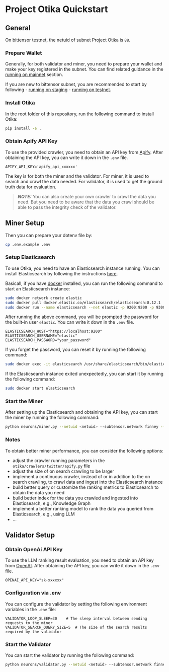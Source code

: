 # Project Otika Quickstart

## General

On bittensor testnet, the netuid of subnet Project Otika is `88`.

### Prepare Wallet

Generally, for both validator and miner, you need to prepare your wallet and make your key registered in the subnet. You can find related guidance in the [running on mainnet](./docs/running_on_mainnet.md) section.

If you are new to bittensor subnet, you are recommended to start by following
    - [running on staging](./docs/running_on_staging.md)
    - [running on testnet](./docs/running_on_testnet.md).



### Install Otika

In the root folder of this repository, run the following command to install Otika:
```bash
pip install -e .
```

### Obtain Apify API Key

To use the provided crawler, you need to obtain an API key from [Apify](https://console.apify.com/). After obtaining the API key, you can write it down in the `.env` file.

```
APIFY_API_KEY='apify_api_xxxxxx'
```

The key is for both the miner and the validator. For miner, it is used to search and crawl the data needed. For validator, it is used to get the ground truth data for evaluation.

> **_NOTE:_** You can also create your own crawler to crawl the data you need. But you need to be aware that the data you crawl should be able to pass the integrity check of the validator.


## Miner Setup


Then you can prepare your dotenv file by:
```bash
cp .env.example .env
```


### Setup Elasticsearch


To use Otika, you need to have an Elasticsearch instance running. You can install Elasticsearch by following the instructions [here](https://www.elastic.co/guide/en/elasticsearch/reference/current/run-elasticsearch-locally.html).

Basicall, if you have [docker](https://docs.docker.com/engine/install/) installed, you can run the following command to start an Elasticsearch instance:
```bash
sudo docker network create elastic
sudo docker pull docker.elastic.co/elasticsearch/elasticsearch:8.12.1
sudo docker run --name elasticsearch --net elastic -p 9200:9200 -p 9300:9300 -e "discovery.type=single-node" -t docker.elastic.co/elasticsearch/elasticsearch:8.12.1
```

After running the above command, you will be prompted the password for the built-in user `elastic`. You can write it down in the `.env` file.

```
ELASTICSEARCH_HOST="https://localhost:9200"
ELASTICSEARCH_USERNAME="elastic"
ELASTICSEARCH_PASSWORD="your_password"
```

If you forget the password, you can reset it by running the following command:
```bash
sudo docker exec -it elasticsearch /usr/share/elasticsearch/bin/elasticsearch-reset-password -u elastic
```

If the Elasticsearch instance exited unexpectedly, you can start it by running the following command:
```bash
sudo docker start elasticsearch
```


### Start the Miner

After setting up the Elasticsearch and obtaining the API key, you can start the miner by running the following command:
```bash
python neurons/miner.py --netuid <netuid> --subtensor.network finney --wallet.name miner --wallet.hotkey default --logging.debug --blacklist.force_validator_permit
```


### Notes

To obtain better miner performance, you can consider the following options:

- adjust the crawler running parameters in the `otika/crawlers/twitter/apify.py` file
- adjust the size of on search crawling to be larger
- implement a continuous crawler, instead of or in addition to the on search crawling, to crawl data and ingest into the Elasticsearch instance
- build better query or customize the ranking metrics to Elasticsearch to obtain the data you need
- build better index for the data you crawled and ingested into Elasticsearch, e.g., Knowledge Graph
- implement a better ranking model to rank the data you queried from Elasticsearch, e.g., using LLM
- ...


## Validator Setup

### Obtain OpenAi API Key

To use the LLM ranking result evaluation, you need to obtain an API key from [OpenAI](https://platform.openai.com/). After obtaining the API key, you can write it down in the `.env` file.

```
OPENAI_API_KEY="sk-xxxxxx"
```

### Configuration via .env

You can configure the validator by setting the following environment variables in the `.env` file:

```
VALIDATOR_LOOP_SLEEP=30    # The sleep interval between sending requests to the miner
VALIDATOR_SEARCH_QUERY_SIZE=5  # The size of the search results required by the validator
```

### Start the Validator

You can start the validator by running the following command:

```bash
python neurons/validator.py --netuid <netuid> --subtensor.network finney --wallet.name validator --wallet.hotkey default --logging.debug --neuron.sample_size 10 --neuron.axon_off
```